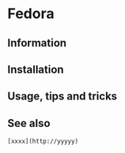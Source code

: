 # Fedora

## Information

## Installation

## Usage, tips and tricks

## See also

    [xxxx](http://yyyyy)
